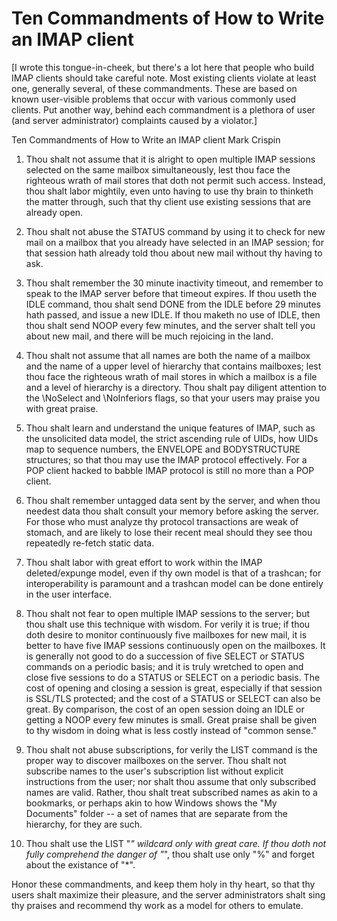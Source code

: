 # Ten Commandments of How to Write an IMAP client


[I wrote this tongue-in-cheek, but there's a lot here that people who
build IMAP clients should take careful note. Most existing clients
violate at least one, generally several, of these commandments.
These are based on known user-visible problems that occur with various
commonly used clients. Put another way, behind each commandment is a
plethora of user (and server administrator) complaints caused by a
violator.]

Ten Commandments of How to Write an IMAP client
Mark Crispin

1. Thou shalt not assume that it is alright to open multiple IMAP
sessions selected on the same mailbox simultaneously, lest thou face
the righteous wrath of mail stores that doth not permit such access.
Instead, thou shalt labor mightily, even unto having to use thy brain
to thinketh the matter through, such that thy client use existing
sessions that are already open.

2. Thou shalt not abuse the STATUS command by using it to check for
new mail on a mailbox that you already have selected in an IMAP
session; for that session hath already told thou about new mail
without thy having to ask.

3. Thou shalt remember the 30 minute inactivity timeout, and remember
to speak to the IMAP server before that timeout expires. If thou
useth the IDLE command, thou shalt send DONE from the IDLE before 29
minutes hath passed, and issue a new IDLE. If thou maketh no use of
IDLE, then thou shalt send NOOP every few minutes, and the server
shalt tell you about new mail, and there will be much rejoicing in the
land.

4. Thou shalt not assume that all names are both the name of a mailbox
and the name of a upper level of hierarchy that contains mailboxes;
lest thou face the righteous wrath of mail stores in which a mailbox
is a file and a level of hierarchy is a directory. Thou shalt pay
diligent attention to the \NoSelect and \NoInferiors flags, so that
your users may praise you with great praise.

5. Thou shalt learn and understand the unique features of IMAP, such
as the unsolicited data model, the strict ascending rule of UIDs, how
UIDs map to sequence numbers, the ENVELOPE and BODYSTRUCTURE
structures; so that thou may use the IMAP protocol effectively. For a
POP client hacked to babble IMAP protocol is still no more than a POP
client.

6. Thou shalt remember untagged data sent by the server, and when thou
needest data thou shalt consult your memory before asking the server.
For those who must analyze thy protocol transactions are weak of
stomach, and are likely to lose their recent meal should they see thou
repeatedly re-fetch static data.

7. Thou shalt labor with great effort to work within the IMAP
deleted/expunge model, even if thy own model is that of a trashcan;
for interoperability is paramount and a trashcan model can be done
entirely in the user interface.

8. Thou shalt not fear to open multiple IMAP sessions to the server;
but thou shalt use this technique with wisdom. For verily it is true;
if thou doth desire to monitor continuously five mailboxes for new
mail, it is better to have five IMAP sessions continuously open on the
mailboxes. It is generally not good to do a succession of five SELECT
or STATUS commands on a periodic basis; and it is truly wretched to
open and close five sessions to do a STATUS or SELECT on a periodic
basis. The cost of opening and closing a session is great, especially
if that session is SSL/TLS protected; and the cost of a STATUS or
SELECT can also be great. By comparison, the cost of an open session
doing an IDLE or getting a NOOP every few minutes is small. Great
praise shall be given to thy wisdom in doing what is less costly
instead of "common sense."

9. Thou shalt not abuse subscriptions, for verily the LIST command is
the proper way to discover mailboxes on the server. Thou shalt not
subscribe names to the user's subscription list without explicit
instructions from the user; nor shalt thou assume that only subscribed
names are valid. Rather, thou shalt treat subscribed names as akin to
a bookmarks, or perhaps akin to how Windows shows the "My Documents"
folder -- a set of names that are separate from the hierarchy, for
they are such.

10. Thou shalt use the LIST "*" wildcard only with great care. If
thou doth not fully comprehend the danger of "*", thou shalt use only
"%" and forget about the existance of "*".

Honor these commandments, and keep them holy in thy heart, so that thy
users shalt maximize their pleasure, and the server administrators
shalt sing thy praises and recommend thy work as a model for others to
emulate.

